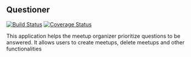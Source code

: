 ## Questioner 
[![Build Status](https://travis-ci.org/davidokonji/Questioner.svg?branch=develop)](https://travis-ci.org/davidokonji/Questioner)
[![Coverage Status](https://coveralls.io/repos/github/davidokonji/Questioner/badge.svg?branch=develop)](https://coveralls.io/github/davidokonji/Questioner?branch=develop)

This application helps the meetup organizer prioritize
questions to be answered. It allows users to create meetups, delete meetups and other functionalities
